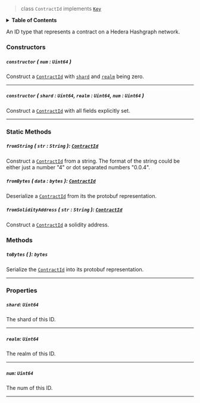 > class `ContractId` implements [`Key`](reference/cryptography/Key.md)

<details>
<summary><b>Table of Contents</b></summary>

| Item | Java | JavaScript | Go
| - | - | - | - |
| [`constructor`](#constructor-num-uint64-) | ✅ | ✅ | ✅
| [`fromString`](#fromstring-str-string-contractid) | ✅ | ✅ | ✅
| [`fromBytes`](#frombytes-data-bytes-contractid) | ✅ | ✅ | ✅
| [`fromSolidityAddress`](#fromsolidityaddress-str-string-contractid) | ✅ | ✅ | ✅
| [`shard`](#shard-uint64) | ✅ | ✅ | ✅
| [`realm`](#realm-uint64) | ✅ | ✅ | ✅
| [`num`](#num-uint64) | ✅ | ✅ | ✅
| [`toBytes`](#tobytes-bytes) | ✅ | ✅ | ✅

</details>

An ID type that represents a contract on a Hedera Hashgraph network.

### Constructors

##### `constructor` ( `num` : `Uint64` )

Construct a [`ContractId`](#) with [`shard`](#shard-uint64) and [`realm`](#realm-uint64) being zero.

---

##### `constructor` ( `shard` : `Uint64`, `realm` : `Uint64`, `num` : `Uint64` )

Construct a [`ContractId`](#) with all fields explicitly set.

---

### Static Methods

##### `fromString` ( `str` : `String` ): [`ContractId`](#contractid)

Construct a [`ContractId`](#) from a string. The format of the string could be either just
a number "4" or dot separated numbers "0.0.4".

##### `fromBytes` ( `data` : `bytes` ): [`ContractId`](#contractid)

Deserialize a [`ContractId`](#) from its the protobuf representation.

##### `fromSolidityAddress` ( `str` : `String` ): [`ContractId`](#contractid)

Construct a [`ContractId`](#) a solidity address.

### Methods

##### `toBytes` ( ): `bytes`

Serialize the [`ContractId`](#) into its protobuf representation.

---

### Properties

##### `shard`: `Uint64`

The shard of this ID.

---

##### `realm`: `Uint64`

The realm of this ID.

---

##### `num`: `Uint64`

The num of this ID.

---
